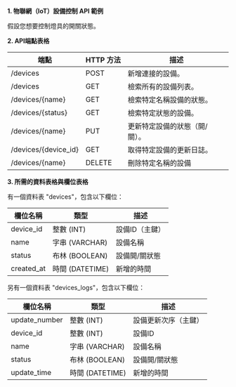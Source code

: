 

**1. 物聯網（IoT）設備控制 API 範例**

假設您想要控制燈具的開關狀態。

**2. API端點表格**

| 端點                     | HTTP 方法 | 描述                           |
|--------------------------|-----------|--------------------------------|
| /devices                 | POST       | 新增連接的設備。       |
  /devices                 | GET       | 檢索所有的設備列表。       |
| /devices/{name}     | GET       | 檢索特定名稱設備的狀態。           |
| /devices/{status}     | GET       | 檢索特定狀態的設備。           |
| /devices/{name}     | PUT       | 更新特定設備的狀態（開/關）。 |
| /devices/{device_id}     | GET       | 取得特定設備的更新日誌。 |
| /devices/{name} | DELETE       | 刪除特定名稱的設備       |

**3. 所需的資料表格與欄位表格**

有一個資料表 "devices"，包含以下欄位：

| 欄位名稱 | 類型         | 描述                  |
|----------|--------------|-----------------------|
| device_id| 整數 (INT)   | 設備ID（主鍵）        |
| name     | 字串 (VARCHAR)| 設備名稱              |
| status   | 布林 (BOOLEAN)| 設備開/關狀態         |
| created_at| 時間 (DATETIME)| 新增的時間         |

另有一個資料表 "devices_logs"，包含以下欄位：

| 欄位名稱 | 類型         | 描述                  |
|----------|--------------|-----------------------|
 update_number| 整數 (INT)   | 設備更新次序（主鍵）        |
| device_id| 整數 (INT)   | 設備ID        |
| name     | 字串 (VARCHAR)| 設備名稱              |
| status   | 布林 (BOOLEAN)| 設備開/關狀態         |
| update_time| 時間 (DATETIME)| 新增的時間         |


